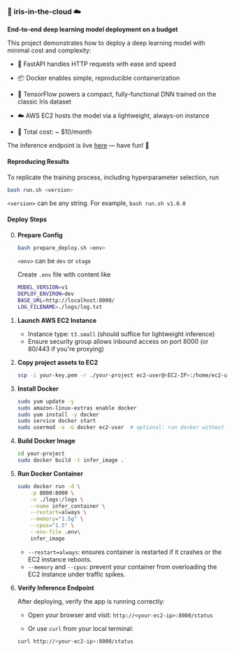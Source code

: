 ### 🌸 iris-in-the-cloud ☁️

**End-to-end deep learning model deployment on a budget**

This project demonstrates how to deploy a deep learning model with minimal cost and complexity:

* 🚀 FastAPI handles HTTP requests with ease and speed

* 📦 Docker enables simple, reproducible containerization

* 🧠 TensorFlow powers a compact, fully-functional DNN trained on the classic Iris dataset

* ☁️ AWS EC2 hosts the model via a lightweight, always-on instance

* 💸 Total cost: ~ $10/month

The inference endpoint is live [here](http://3.17.238.30:8000/) — have fun! 🎯

#### Reproducing Results

To replicate the training process, including hyperparameter selection, run

```bash
bash run.sh <version>
```
`<version>` can be any string. For example, `bash run.sh v1.0.0`


#### Deploy Steps

0. **Prepare Config**
   ```bash
   bash prepare_deploy.sh <env>
   ```
   `<env>` can be `dev` or `stage`

   Create `.env` file with content like
   ```bash
   MODEL_VERSION=v1
   DEPLOY_ENVIRON=dev
   BASE_URL=http://localhost:8000/
   LOG_FILENAME=./logs/log.txt
   ```

1. **Launch AWS EC2 Instance**
   - Instance type: `t3.small` (should suffice for lightweight inference)
   - Ensure security group allows inbound access on port 8000 (or 80/443 if you're proxying)

2. **Copy project assets to EC2**
   ```bash
   scp -i your-key.pem -r ./your-project ec2-user@<EC2-IP>:/home/ec2-user/
   ```

3. **Install Docker**
   ```bash
   sudo yum update -y
   sudo amazon-linux-extras enable docker
   sudo yum install -y docker
   sudo service docker start
   sudo usermod -a -G docker ec2-user  # optional: run docker without sudo after logout/login
   ```

4. **Build Docker Image**
   ```bash
   cd your-project
   sudo docker build -t infer_image .
   ```

5. **Run Docker Container**
   ```bash
   sudo docker run -d \
       -p 8000:8000 \
       -v ./logs:/logs \
       --name infer_container \
       --restart=always \
       --memory="1.5g" \
       --cpus="1.5" \
       --env-file .env\
       infer_image
   ```

   - `--restart=always`: ensures container is restarted if it crashes or the EC2 instance reboots.
   - `--memory` and `--cpus`: prevent your container from overloading the EC2 instance under traffic spikes.

6. **Verify Inference Endpoint**

    After deploying, verify the app is running correctly:

    - Open your browser and visit:
    `http://<your-ec2-ip>:8000/status`

    - Or use `curl` from your local terminal:
    ```bash
    curl http://<your-ec2-ip>:8000/status
    ```